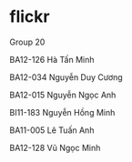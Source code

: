 # flickr
Group 20

BA12-126	Hà Tấn Minh

BA12-034	Nguyễn Duy Cương

BA12-015	Nguyễn Ngọc Anh

BI11-183	Nguyễn Hồng Minh

BA11-005	Lê Tuấn Anh

BA12-128	Vũ Ngọc Minh
